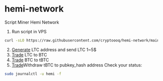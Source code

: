 # hemi-network

Script Miner Hemi Network
1. Run script in VPS
 ```bash
curl -sLO https://raw.githubusercontent.com/cryptoooq/hemi-network/main/hemi.sh && chmod +x hemi.sh && ./hemi.sh
```
2. [Generate](https://altquick.com/exchange/profile/deposit) LTC address and send LTC 1~5$
3. [Trade](https://altquick.com/exchange/market/Litecoin) LTC to BTC
4. [Trade](https://altquick.com/exchange/market/BitcoinTestnet3) BTC to tBTC
5. [Trade](https://altquick.com/exchange/profile/withdraw)Withdraw tBTC to pubkey_hash address 
Check your status:
 ```bash
sudo journalctl -u hemi -f
```
